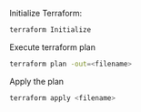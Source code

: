 Initialize Terraform:
```sh
terraform Initialize
```
Execute terraform plan
```sh
terraform plan -out=<filename>
```
Apply the plan

```sh
terraform apply <filename>
```
